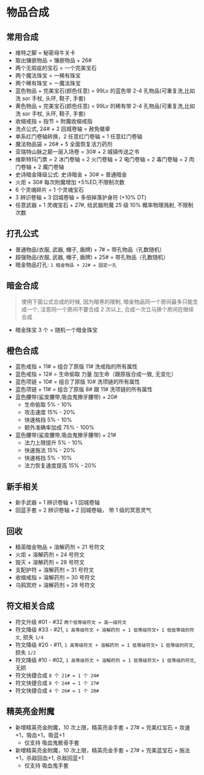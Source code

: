 # 物品合成

## 常用合成

- 维特之脚 = 秘密母牛关卡
- 取出镶嵌物品 = 镶嵌物品 + 26#
- 两个无瑕疵的宝石 = 一个完美宝石
- 两个魔法珠宝 = 一稀有珠宝
- 两个稀有珠宝 = 一魔法珠宝
- 蓝色物品 + 完美宝石(颜色任意) = 99Lv 的蓝色带 2-4 孔物品(可重复洗,比如洗 sor 手杖, 头环, 鞋子, 手套)
- 黄色物品 + 完美宝石(颜色任意) = 99Lv 的稀有带 2-4 孔物品(可重复洗,比如洗 sor 手杖, 头环, 鞋子, 手套)
- 收缩戒指 + 指节 = 附魔收缩戒指
- 洗点公式, 24# + 2 回城卷轴 = 赦免徽章
- 单系红门卷轴转换，2 任意红门卷轴 = 1 任意红门卷轴
- 魔法物品袋 = 26# + 5 全面恢复活力药剂
- 亚瑞特山脉之巅一层入场卷 = 30# + 2 城镇传送之书
- 维斯特玛门票 = 2 冰门卷轴 + 2 火门卷轴 + 2 电门卷轴 + 2 毒门卷轴 + 2 肉门卷轴 + 2 魔门卷轴
- 史诗暗金降级公式: 史诗暗金 + 30# = 普通暗金
- 火炬 + 30# 每次附魔增加 +5%ED,不限制次数
- 6 个灵魂碎片 = 1 个灵魂宝石
- 3 辨识卷轴 + 3 回城卷轴 = 多倍掉落护身符 (+10% DT)
- 任意武器 + 1 灵魂宝石 + 27#, 给武器附魔 25 级 10% 概率物理溅射, 不限制次数

## 打孔公式

- 普通物品(衣服, 武器, 帽子, 盾牌) + 7# = 带孔物品（孔数随机）
- 超强物品(衣服, 武器, 帽子, 盾牌) + 25# = 带孔物品（孔数随机）
- 暗金物品打孔: `1 暗金物品 + 22# = 固定一孔`

## 暗金合成

> 使用下面公式合成的时候, 因为暗黑的限制, 暗金物品同一个房间最多只能生成一个, 注意同一个房间不要合成 2 次以上, 合成一次立马换个房间在继续合成

- 暗金珠宝 3 个 = 随机一个暗金珠宝

## 橙色合成

- 蓝色戒指 + 11# = 组合了原版 11# 洗戒指的所有属性
- 蓝色戒指 + 12# = 生命偷取 力量 加生命（跟原版合成一致, 无变化）
- 蓝色项链 + 10# = 组合了原版 10# 洗项链的所有属性
- 蓝色项链 + 11# = 组合了原版 8# 跟 11# 洗项链的所有属性
- 蓝色腰带(鲨皮腰带,吸血鬼獠牙腰带) + 20#
  - 生命偷取 5% - 10%
  - 攻击速度 15% - 20%
  - 快速格挡 5% - 10%
  - 额外准确率加成 75% - 100%
- 蓝色腰带(鲨皮腰带,吸血鬼獠牙腰带) + 21#
  - 法力上限提升 5% - 10%
  - 快速施法 15% - 20%
  - 快速格挡 5% - 10%
  - 法力恢复速度提高 15% - 20%

## 新手相关

- 新手武器 = 1 辨识卷轴 + 1 回城卷轴
- 回蓝手套 = 2 辨识卷轴 + 2 回城卷轴， 带 1 级的冥思灵气

## 回收

- 精英暗金物品 + 溶解药剂 = 21 号符文
- 火炬 + 溶解药剂 = 24 号符文
- 毁灭 + 溶解药剂 = 28 号符文
- 支配护符 + 溶解药剂 = 31 号符文
- 收缩戒指 + 溶解药剂 = 30 号符文
- 乌鸦冥府 + 溶解药剂 = 28 号符文

## 符文相关合成

- 符文升级 #01 - #32 `两个低等级符文 = 高一级符文`
- 符文降级 #33 - #21, `1 高等级符文 + 溶解药剂 = 1 低等级符文+ 1 低低等级的符文`, 损失 `1/4`
- 符文降级 #20 - #11, `1 高等级符文 + 溶解药剂 = 1 低等级符文+ 1 低等级的符文`, 损失 `1/2`
- 符文降级 #10 - #02, `1 高等级符文 + 溶解药剂 = 1 低等级符文+ 1 低等级的符文`, 无损
- 符文快捷合成 `8 个 21# = 1 个 24#`
- 符文快捷合成 `8 个 24# = 1 个 27#`
- 符文快捷合成 `4 个 26# = 1 个 28#`

## 精英亮金附魔

- 新增精英亮金附魔，10 次上限，精英亮金手套 + 27# + 完美红宝石 = 攻速+1，吸血+1，吸蓝+1
  - 仅支持 吸血鬼骸骨手套
- 新增精英亮金附魔，10 次上限，精英亮金手套 + 27# + 完美蓝宝石 = 施法+1，杀敌回血+1, 杀敌回蓝+1
  - 仅支持 吸血鬼手套
